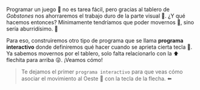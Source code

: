 <gs-attire attire-url="https://raw.githubusercontent.com/MumukiProject/mumuki-guia-gobstones-eventos-kids/master/assets/attires/config_1552685468604.json"></gs-attire>

<gs-toolbox toolbox-url="https://raw.githubusercontent.com/MumukiProject/mumuki-guia-gobstones-eventos-kids/master/assets/toolbox_1552945151840.xml"></gs-toolbox>

Programar un juego :space_invader: no es tarea fácil, pero gracias al tablero de _Gobstones_ nos ahorraremos el trabajo duro de la parte visual :eyes:. ¿Y qué hacemos entonces? Mínimamente tendríamos que poder movernos :dancer:, sino sería aburridísimo. :bow:

Para eso, construiremos otro tipo de programa que se llama **programa interactivo** donde definiremos qué hacer cuando se aprieta cierta tecla :radio_button:. Ya sabemos movernos por el tablero, solo falta relacionarlo con la :arrow_up: flechita para arriba :stuck_out_tongue_winking_eye:. ¡Veamos cómo!

> Te dejamos el primer `programa interactivo` para que veas cómo asociar el movimiento al Oeste :walking: con la tecla de la flecha. :arrow_left:
